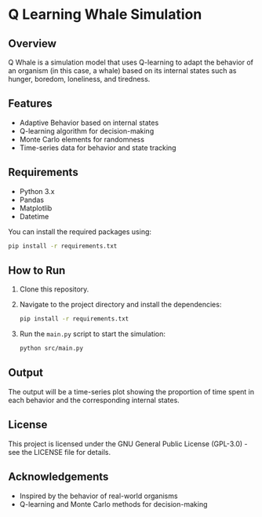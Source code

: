 # Q Learning Whale Simulation

## Overview

Q Whale is a simulation model that uses Q-learning to adapt the behavior of an organism (in this case, a whale) based on its internal states such as hunger, boredom, loneliness, and tiredness.

## Features

- Adaptive Behavior based on internal states
- Q-learning algorithm for decision-making
- Monte Carlo elements for randomness
- Time-series data for behavior and state tracking

## Requirements

- Python 3.x
- Pandas
- Matplotlib
- Datetime

You can install the required packages using:

```bash
pip install -r requirements.txt
```

## How to Run

1. Clone this repository.
2. Navigate to the project directory and install the dependencies:

   ```bash
   pip install -r requirements.txt
   ```

3. Run the `main.py` script to start the simulation:

   ```bash
   python src/main.py
   ```

## Output

The output will be a time-series plot showing the proportion of time spent in each behavior and the corresponding internal states.

## License

This project is licensed under the GNU General Public License (GPL-3.0) - see the LICENSE file for details.

## Acknowledgements

- Inspired by the behavior of real-world organisms
- Q-learning and Monte Carlo methods for decision-making

